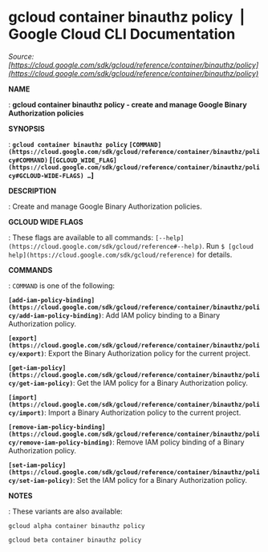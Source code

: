 # gcloud container binauthz policy  |  Google Cloud CLI Documentation

*Source: [https://cloud.google.com/sdk/gcloud/reference/container/binauthz/policy](https://cloud.google.com/sdk/gcloud/reference/container/binauthz/policy)*

**NAME**

: **gcloud container binauthz policy - create and manage Google Binary Authorization policies**

**SYNOPSIS**

: **`gcloud container binauthz policy` `[COMMAND](https://cloud.google.com/sdk/gcloud/reference/container/binauthz/policy#COMMAND)` [`[GCLOUD_WIDE_FLAG](https://cloud.google.com/sdk/gcloud/reference/container/binauthz/policy#GCLOUD-WIDE-FLAGS) …`]**

**DESCRIPTION**

: Create and manage Google Binary Authorization policies.

**GCLOUD WIDE FLAGS**

: These flags are available to all commands: `[--help](https://cloud.google.com/sdk/gcloud/reference#--help)`.
Run `$ [gcloud help](https://cloud.google.com/sdk/gcloud/reference)` for details.

**COMMANDS**

: ``COMMAND`` is one of the following:

**`[add-iam-policy-binding](https://cloud.google.com/sdk/gcloud/reference/container/binauthz/policy/add-iam-policy-binding)`**:
Add IAM policy binding to a Binary Authorization policy.

**`[export](https://cloud.google.com/sdk/gcloud/reference/container/binauthz/policy/export)`**:
Export the Binary Authorization policy for the current project.

**`[get-iam-policy](https://cloud.google.com/sdk/gcloud/reference/container/binauthz/policy/get-iam-policy)`**:
Get the IAM policy for a Binary Authorization policy.

**`[import](https://cloud.google.com/sdk/gcloud/reference/container/binauthz/policy/import)`**:
Import a Binary Authorization policy to the current project.

**`[remove-iam-policy-binding](https://cloud.google.com/sdk/gcloud/reference/container/binauthz/policy/remove-iam-policy-binding)`**:
Remove IAM policy binding of a Binary Authorization policy.

**`[set-iam-policy](https://cloud.google.com/sdk/gcloud/reference/container/binauthz/policy/set-iam-policy)`**:
Set the IAM policy for a Binary Authorization policy.

**NOTES**

: These variants are also available:

```
gcloud alpha container binauthz policy
```

```
gcloud beta container binauthz policy
```